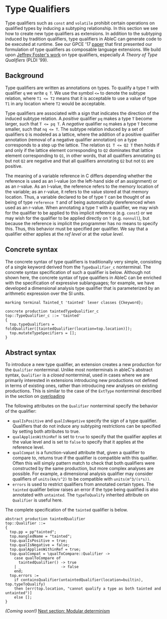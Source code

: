 # Type Qualifiers
Type qualifiers such as `const` and `volatile` prohibit certain operations on
qualified types by inducing a subtyping relationship. In this section we see how
to create new type qualifiers as extensions. In addition to the subtyping
induced by tradition qualifiers, type qualifiers in AbleC can generate code to
be executed at runtime. See our GPCE '17
[paper](https://www-users.cs.umn.edu/~evw/pubs/carlson17gpce/index.html) that
first presented our formulation of type qualifiers as composable language
extensions. We build upon [Jeffrey Foster's work](https://talks.cs.umd.edu:3000/display/publications)
on type qualifiers, especially *A Theory of Type Qualifiers* (PLDI '99).

## Background
Type qualifiers are written as annotations on types. To qualify a type `T` with
qualifier `q` we write `q T`. We use the symbol `<=` to denote the subtype
relation, where `T1 <= T2` means that it is acceptable to use a value of type
`T1` in any location where `T2` would be acceptable.

Type qualifiers are associated with a sign that indicates the direction of the
induced subtype relation. A *positive* qualifier `pq` makes a type `T` become
larger, such that `T <= pq T`. A *negative* qualifier `nq` makes a type `T`
become smaller, such that `nq <= T`. The subtype relation induced by a set of
qualifiers `Q` is modeled as a lattice, where the addition of a positive
qualifier annotation (removal of a negative qualifier annotation) on a type
corresponds to a step up the lattice. The relation `Q1 T <= Q2 T` then holds if
and only if the lattice element corresponding to `Q2` dominates that lattice
element corresponding to `Q1`, in other words, that all qualifiers annotating `Q1`
but not `Q2` are negative and that all qualifiers annotating `Q2` but not `Q1`
are positive.

The meaning of a variable reference in C differs depending whether the reference
is used as an l-value (on the left-hand side of an assignment) or as an r-value.
As an l-value, the reference refers to the memory location of the variable; as
an r-value, it refers to the value stored at that memory location. Thus, a
variable declared to be of type `T` can be thought of as being of type `reference T`
and of being automatically dereferenced when used as an r-value. When annotating
a type `T` with a qualifier, we may wish for the qualifier to be applied to this
implicit reference (e.g. `const`) or we may wish for the qualifier to be applied
directly on `T` (e.g. `nonnull`), but because the reference is implicit the
programmer has no means to specify this. Thus, this behavior must be specified
per qualifier. We say that a qualifier either applies at the *ref level* or at the
*value level*.

## Concrete syntax
The concrete syntax of type qualifiers is traditionally very simple, consisting
of a single keyword derived from the `TypeQualifier_c` nonterminal. The concrete
syntax specification of such a qualifier is below. Although not shown here, the
concrete syntax of type qualifiers in AbleC can be enriched with the
specification of expressive sublanguages; for example, we have developed a
dimensional analysis type qualifier that is parameterized by an arithmetic
expression over the SI units.

```
marking terminal Tainted_t 'tainted' lexer classes {Ckeyword};

concrete production taintedTypeQualifier_c
top::TypeQualifier_c ::= 'tainted'
{
  top.typeQualifiers = foldQualifier([taintedQualifier(location=top.location)]);
  top.mutateTypeSpecifiers = [];
}
```

## Abstract syntax
To introduce a new type qualifier, an extension creates a new production for the `Qualifier`
nonterminal. Unlike most nonterminals in ableC's abstract syntax, `Qualifier` is a *closed*
nonterminal, used in cases where we are primarily interested in extensions introducing new
productions not defined in terms of existing ones, rather than introducing new analyses on
existing productions. This is similar to the case of the `ExtType` nonterminal described in
the section on [overloading](../overloading)

The following attributes on the `Qualifier` nonterminal specify the behavior of
the qualifier:
* `qualIsPositive` and `qualIsNegative` specify the sign of
  a type qualifier. Qualifiers that do not induce any subtyping restrictions
  can be specified by setting both attributes to true.
* `qualAppliesWithinRef` is set to `true` to specify that the qualifier
  applies at the value level and is set to `false` to specify that it
  applies at the reference level.
* `qualCompat` is a function-valued attribute that, given a qualifier to compare
  to, returns true if the qualifier is compatible with this qualifier. Often this
  will simply pattern match to check that both qualifiers were constructed by the
  same production, but more complex analyses are possible. For example, a dimensional
  analysis qualifier may consider qualifiers of `units(km/s^2)` to be compatible with
  `units(m^3/(s*s))`.
* `errors` is used to restrict qualifiers from annotated certain types. The `tainted`
  qualifier below raises an error if the type being qualified is also annotated with
  `untainted`. The `typeToQualify` inherited attribute on `Qualifier` is useful here.

The complete specification of the `tainted` qualifier is below.

```
abstract production taintedQualifier
top::Qualifier ::=
{
  top.pp = pp"tainted";
  top.mangledName = "tainted";
  top.qualIsPositive = true;
  top.qualIsNegative = false;
  top.qualAppliesWithinRef = true;
  top.qualCompat = \qualToCompare::Qualifier ->
    case qualToCompare of
      taintedQualifier() -> true
    | _                  -> false
    end;
  top.errors :=
    if containsQualifier(untaintedQualifier(location=builtin), top.typeToQualify)
    then [err(top.location, "cannot qualify a type as both tainted and untainted")]
    else [];
}
```

*(Coming soon!)* [Next section: Modular determinism](../mda/)

